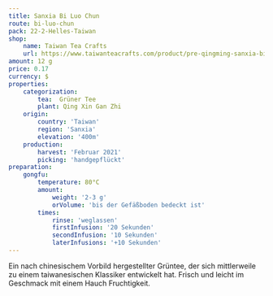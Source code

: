 ```yaml
---
title: Sanxia Bi Luo Chun
route: bi-luo-chun
pack: 22-2-Helles-Taiwan
shop:
    name: Taiwan Tea Crafts
    url: https://www.taiwanteacrafts.com/product/pre-qingming-sanxia-bi-luo-chun-green-tea/?attribute_pa_weight=250-g-8-82-oz-save-20&v=3a52f3c22ed6
amount: 12 g
price: 0.17
currency: $
properties:
    categorization:
        tea:  Grüner Tee
        plant: Qing Xin Gan Zhi
    origin:
        country: 'Taiwan'
        region: 'Sanxia'
        elevation: '400m'
    production:
        harvest: 'Februar 2021'
        picking: 'handgepflückt'
preparation:
    gongfu:
        temperature: 80°C
        amount:
            weight: '2-3 g'
            orVolume: 'bis der Gefäßboden bedeckt ist'
        times:
            rinse: 'weglassen'
            firstInfusion: '20 Sekunden'
            secondInfusion: '10 Sekunden'
            laterInfusions: '+10 Sekunden'
---
```

Ein nach chinesischem Vorbild hergestellter Grüntee, der sich mittlerweile zu einem taiwanesischen Klassiker entwickelt hat. Frisch und leicht im Geschmack mit einem Hauch Fruchtigkeit.
